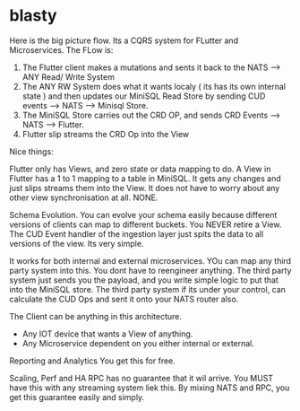 # blasty



Here is the big picture flow. Its a CQRS system for FLutter and Microservices.
The FLow is:
1. The Flutter client makes a mutations and sents it back to the NATS --> ANY Read/ Write System
2. The ANY RW System does what it wants localy ( its has its own internal state ) and then updates our MiniSQL Read Store by sending CUD events --> NATS --> Minisql Store. 
3. The MiniSQL Store carries out the CRD OP, and sends CRD Events --> NATS --> Flutter.
4. Flutter slip streams the CRD Op into the View

Nice things:

Flutter only has Views, and zero state or data mapping to do.
A View in Flutter has a 1 to 1 mapping to a table in MiniSQL. 
It gets any changes and just slips streams them into the View.
It does not have to worry about any other view synchronisation at all. NONE.

Schema Evolution.
You can evolve your schema easily because different versions of clients can map to different buckets.
You NEVER retire a View.
The CUD Event handler of the ingestion layer just spits the data to all versions of the view. Its very simple.

It works for both internal and external microservices.
YOu can map any third party system into this. You dont have to reengineer anything.
The third party system just sends you the payload, and you write simple logic to put that into the MiniSQL store.
The third party system if its under your control, can calculate the CUD Ops and sent it onto your NATS router also.

The Client can be anything in this architecture.
- Any IOT device that wants a View of anything.
- Any Microservice dependent on you either internal or external.

Reporting and Analytics
You get this for free.

Scaling, Perf and HA
RPC has no guarantee that it wil arrive. You MUST have this with any streaming system liek this.
By mixing NATS and RPC, you get this guarantee easily and simply. 








